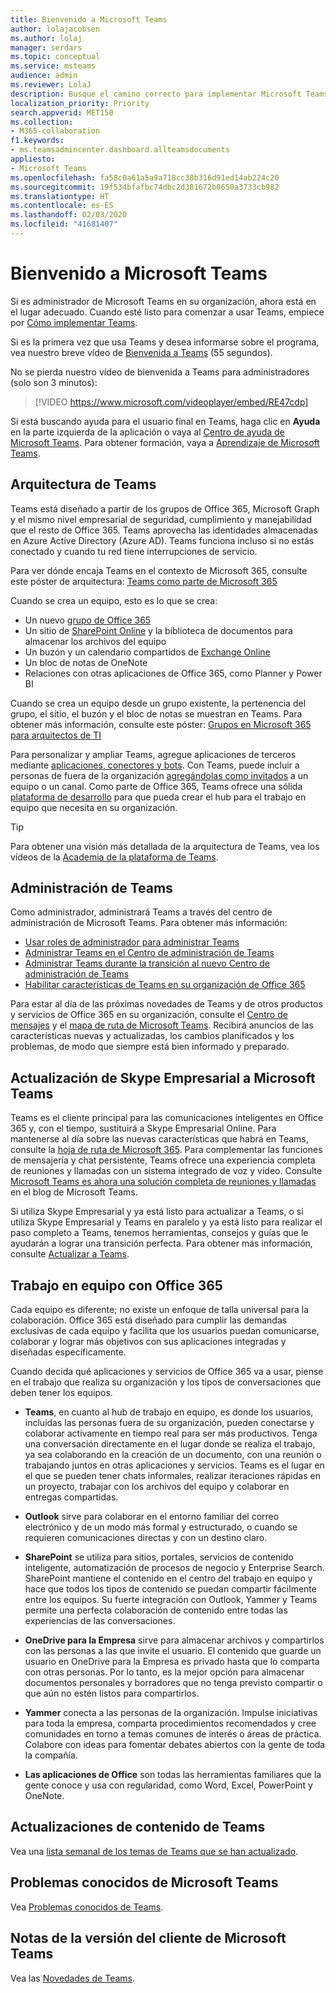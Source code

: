 ```yaml
---
title: Bienvenido a Microsoft Teams
author: lolajacobsen
ms.author: lolaj
manager: serdars
ms.topic: conceptual
ms.service: msteams
audience: admin
ms.reviewer: LolaJ
description: Busque el camino correcto para implementar Microsoft Teams en su organización. Obtenga información sobre la infraestructura de Teams y cómo usar Teams con Office 365.
localization_priority: Priority
search.appverid: MET150
ms.collection:
- M365-collaboration
f1.keywords:
- ms.teamsadmincenter.dashboard.allteamsdocuments
appliesto:
- Microsoft Teams
ms.openlocfilehash: fa58c0a61a5a9a718cc38b316d91ed14ab224c20
ms.sourcegitcommit: 19f534bfafbc74dbc2d381672b0650a3733cb982
ms.translationtype: HT
ms.contentlocale: es-ES
ms.lasthandoff: 02/03/2020
ms.locfileid: "41681407"
---
```

# <a name="welcome-to-microsoft-teams"></a>Bienvenido a Microsoft Teams
Si es administrador de Microsoft Teams en su organización, ahora está en el lugar adecuado. Cuando esté listo para comenzar a usar Teams, empiece por [Cómo implementar Teams](How-to-roll-out-teams.md).

Si es la primera vez que usa Teams y desea informarse sobre el programa, vea nuestro breve vídeo de [Bienvenida a Teams](https://www.youtube.com/embed/s3aQV3T0D6c) (55 segundos).

No se pierda nuestro vídeo de bienvenida a Teams para administradores (solo son 3 minutos):

> [!VIDEO https://www.microsoft.com/videoplayer/embed/RE47cdp]

Si está buscando ayuda para el usuario final en Teams, haga clic en **Ayuda** en la parte izquierda de la aplicación o vaya al [Centro de ayuda de Microsoft Teams](https://support.office.com/teams). Para obtener formación, vaya a [Aprendizaje de Microsoft Teams](training-microsoft-teams-landing-page.md). 

## <a name="teams-architecture"></a>Arquitectura de Teams 

Teams está diseñado a partir de los grupos de Office 365, Microsoft Graph y el mismo nivel empresarial de seguridad, cumplimiento y manejabilidad que el resto de Office 365. Teams aprovecha las identidades almacenadas en Azure Active Directory (Azure AD). Teams funciona incluso si no estás conectado y cuando tu red tiene interrupciones de servicio.

Para ver dónde encaja Teams en el contexto de Microsoft 365, consulte este póster de arquitectura: [Teams como parte de Microsoft 365](teams-architecture-solutions-posters.md#teams-as-part-of-microsoft-365)

Cuando se crea un equipo, esto es lo que se crea:
- Un nuevo [grupo de Office 365](office-365-groups.md)
- Un sitio de [SharePoint Online](sharepoint-onedrive-interact.md) y la biblioteca de documentos para almacenar los archivos del equipo
- Un buzón y un calendario compartidos de [Exchange Online](exchange-teams-interact.md)
- Un bloc de notas de OneNote
- Relaciones con otras aplicaciones de Office 365, como Planner y Power BI

Cuando se crea un equipo desde un grupo existente, la pertenencia del grupo, el sitio, el buzón y el bloc de notas se muestran en Teams. Para obtener más información, consulte este póster: [Grupos en Microsoft 365 para arquitectos de TI](teams-architecture-solutions-posters.md#groups-in-microsoft-365)

Para personalizar y ampliar Teams, agregue aplicaciones de terceros mediante [aplicaciones, conectores y bots](deploy-apps-microsoft-teams-landing-page.md). Con Teams, puede incluir a personas de fuera de la organización [agregándolas como invitados](guest-access.md) a un equipo o un canal. Como parte de Office 365, Teams ofrece una sólida [plataforma de desarrollo](https://docs.microsoft.com/microsoftteams/platform) para que pueda crear el hub para el trabajo en equipo que necesita en su organización. 

> [!TIP]
> Para obtener una visión más detallada de la arquitectura de Teams, vea los vídeos de la [Academia de la plataforma de Teams](https://aka.ms/TeamsPlatformAcademy).


## <a name="managing-teams"></a>Administración de Teams

Como administrador, administrará Teams a través del centro de administración de Microsoft Teams. Para obtener más información:
- [Usar roles de administrador para administrar Teams](using-admin-roles.md)
- [Administrar Teams en el Centro de administración de Teams](manage-teams-skypeforbusiness-admin-center.md)
- [Administrar Teams durante la transición al nuevo Centro de administración de Teams](manage-teams-in-modern-portal.md)
- [Habilitar características de Teams en su organización de Office 365](enable-features-office-365.md)

Para estar al día de las próximas novedades de Teams y de otros productos y servicios de Office 365 en su organización, consulte el [Centro de mensajes](https://admin.microsoft.com/AdminPortal/Home#/MessageCenter) y el [mapa de ruta de Microsoft Teams](https://www.microsoft.com/microsoft-365/roadmap?rtc=1%26filters=Microsoft%20Teams%26searchterms=microsoft%2Cteams). Recibirá anuncios de las características nuevas y actualizadas, los cambios planificados y los problemas, de modo que siempre está bien informado y preparado. 

## <a name="upgrade-from-skype-for-business-to-teams"></a>Actualización de Skype Empresarial a Microsoft Teams
Teams es el cliente principal para las comunicaciones inteligentes en Office 365 y, con el tiempo, sustituirá a Skype Empresarial Online. Para mantenerse al día sobre las nuevas características que habrá en Teams, consulte la [hoja de ruta de Microsoft 365](https://aka.ms/O365Roadmap). Para complementar las funciones de mensajería y chat persistente, Teams ofrece una experiencia completa de reuniones y llamadas con un sistema integrado de voz y vídeo. Consulte [Microsoft Teams es ahora una solución completa de reuniones y llamadas](https://techcommunity.microsoft.com/t5/Microsoft-Teams-Blog/Microsoft-Teams-is-now-a-complete-meeting-and-calling-solution/ba-p/236042) en el blog de Microsoft Teams.

Si utiliza Skype Empresarial y ya está listo para actualizar a Teams, o si utiliza Skype Empresarial y Teams en paralelo y ya está listo para realizar el paso completo a Teams, tenemos herramientas, consejos y guías que le ayudarán a lograr una transición perfecta. Para obtener más información, consulte [Actualizar a Teams](upgrade-start-here.md).

## <a name="teamwork-and-office-365"></a>Trabajo en equipo con Office 365
Cada equipo es diferente; no existe un enfoque de talla universal para la colaboración. Office 365 está diseñado para cumplir las demandas exclusivas de cada equipo y facilita que los usuarios puedan comunicarse, colaborar y lograr más objetivos con sus aplicaciones integradas y diseñadas específicamente.

Cuando decida qué aplicaciones y servicios de Office 365 va a usar, piense en el trabajo que realiza su organización y los tipos de conversaciones que deben tener los equipos. 

- **Teams**, en cuanto al hub de trabajo en equipo, es donde los usuarios, incluidas las personas fuera de su organización, pueden conectarse y colaborar activamente en tiempo real para ser más productivos. Tenga una conversación directamente en el lugar donde se realiza el trabajo, ya sea colaborando en la creación de un documento, con una reunión o trabajando juntos en otras aplicaciones y servicios. Teams es el lugar en el que se pueden tener chats informales, realizar iteraciones rápidas en un proyecto, trabajar con los archivos del equipo y colaborar en entregas compartidas. 

- **Outlook** sirve para colaborar en el entorno familiar del correo electrónico y de un modo más formal y estructurado, o cuando se requieren comunicaciones directas y con un destino claro.

- **SharePoint** se utiliza para sitios, portales, servicios de contenido inteligente, automatización de procesos de negocio y Enterprise Search. SharePoint mantiene el contenido en el centro del trabajo en equipo y hace que todos los tipos de contenido se puedan compartir fácilmente entre los equipos. Su fuerte integración con Outlook, Yammer y Teams permite una perfecta colaboración de contenido entre todas las experiencias de las conversaciones.

- **OneDrive para la Empresa** sirve para almacenar archivos y compartirlos con las personas a las que invite el usuario. El contenido que guarde un usuario en OneDrive para la Empresa es privado hasta que lo comparta con otras personas. Por lo tanto, es la mejor opción para almacenar documentos personales y borradores que no tenga previsto compartir o que aún no estén listos para compartirlos.

- **Yammer** conecta a las personas de la organización. Impulse iniciativas para toda la empresa, comparta procedimientos recomendados y cree comunidades en torno a temas comunes de interés o áreas de práctica. Colabore con ideas para fomentar debates abiertos con la gente de toda la compañía.

- **Las aplicaciones de Office** son todas las herramientas familiares que la gente conoce y usa con regularidad, como Word, Excel, PowerPoint y OneNote. 

## <a name="teams-content-updates"></a>Actualizaciones de contenido de Teams

Vea una [lista semanal de los temas de Teams que se han actualizado](teams-updates.md).

## <a name="teams-known-issues"></a>Problemas conocidos de Microsoft Teams

Vea [Problemas conocidos de Teams](Known-issues.md).

## <a name="teams-client-release-notes"></a>Notas de la versión del cliente de Microsoft Teams

Vea las [Novedades de Teams](https://support.office.com/article/what-s-new-in-microsoft-teams-d7092a6d-c896-424c-b362-a472d5f105de).

